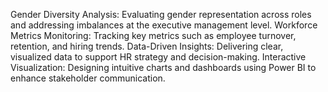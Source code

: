Gender Diversity Analysis: Evaluating gender representation across roles and addressing imbalances at the executive management level.
Workforce Metrics Monitoring: Tracking key metrics such as employee turnover, retention, and hiring trends.
Data-Driven Insights: Delivering clear, visualized data to support HR strategy and decision-making.
Interactive Visualization: Designing intuitive charts and dashboards using Power BI to enhance stakeholder communication.
